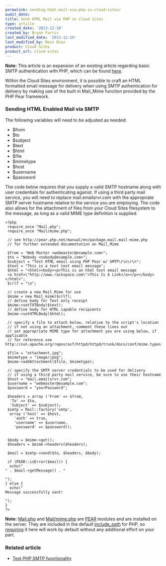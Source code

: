 ```yaml
---
permalink: sending-html-mail-via-php-in-cloud-sites/
audit_date:
title: Send HTML Mail via PHP in Cloud Sites
type: article
created_date: '2013-12-18'
created_by: Bryon Farris
last_modified_date: '2013-12-19'
last_modified_by: Ross Diaz
product: Cloud Sites
product_url: cloud-sites
---
```


**Note:** This article is an expansion of an existing article regarding basic SMTP authentication with PHP, which can be found [here](/how-to/test-php-smtp-functionality).

Within the Cloud Sites environment, it is possible to craft an HTML formatted email message 
for delivery when using SMTP authentication for delivery by making use of the built in 
Mail_Mime function provided by the PHP Pear framework.

### Sending HTML Enabled Mail via SMTP

The following variables will need to be adjusted as needed:

-  $from
-  $to
-  $subject
-  $text
-  $html
-  $file
-  $mimetype
-  $host
-  $username
-  $password

The code below requires that you supply a valid SMTP hostname along with user credentials 
for authenticating against. If using a third party mail service, you will need to replace 
mail.emailsrvr.com with the appropriate SMTP server hostname relative to the service you 
are employing. The code also allows for the attachment of files from your Cloud Sites 
filesystem to the message, as long as a valid MIME type definition is supplied.

```
<?php
 require_once "Mail.php";
 require_once "Mail/mime.php";

 // see http://pear.php.net/manual/en/package.mail.mail-mime.php
 // for further extended documentation on Mail_Mime

 $from = "Web Master <webmaster@example.com>";
 $to = "Nobody <nobody@example.com>";
 $subject = "Test HTML email using PHP Pear w/ SMTP\r\n\r\n";
 $text = "This is a text test email message";
 $html = "<html><body><p>This is an html test email message
 <a href=\"http://www.rackspace.com\">This Is A Link</a></p></body></html>";
 $crlf = "\n";

 // create a new Mail_Mime for use
 $mime = new Mail_mime($crlf);
 // define body for Text only receipt
 $mime->setTXTBody($text);
 // define body for HTML capable recipients
 $mime->setHTMLBody($html);

 // specify a file to attach below, relative to the script's location
 // if not using an attachment, comment these lines out
 // set appropriate MIME type for attachment you are using below, if applicable
 // for reference see http://svn.apache.org/repos/asf/httpd/httpd/trunk/docs/conf/mime.types

 $file = "attachment.jpg";
 $mimetype = "image/jpeg";
 $mime->addAttachment($file, $mimetype);

 // specify the SMTP server credentials to be used for delivery
 // if using a third party mail service, be sure to use their hostname
 $host = "mail.emailsrvr.com";
 $username = "webmaster@example.com";
 $password = "yourPassword";

 $headers = array ('From' => $from,
  'To' => $to,
  'Subject' => $subject);
 $smtp = Mail::factory('smtp',
  array ('host' => $host,
    'auth' => true,
    'username' => $username,
    'password' => $password));


 $body = $mime->get();
 $headers = $mime->headers($headers);

 $mail = $smtp->send($to, $headers, $body);

 if (PEAR::isError($mail)) {
  echo("
" . $mail->getMessage() . "

");
} else {
  echo("
Message successfully sent!

");
}
?>
```

**Note:** [Mail.php](http://pear.php.net/package/Mail) and [Mail/mime.php](http://pear.php.net/package/Mail_Mime/) are [PEAR](http://pear.php.net/) modules and are installed on the server. They are included in the default [include_path](http://www.php.net/manual/en/ini.core.php) for PHP, so [requiring](http://php.net/manual/en/function.require.php) it here will work by default without any additional effort on your part.

### Related article

-  [Test PHP SMTP functionality](/how-to/test-php-smtp-functionality)
